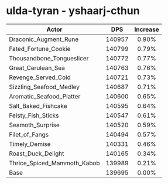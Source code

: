 # ulda-tyran - yshaarj-cthun
| Actor | DPS | Increase |
|---|:---:|:---:|
|Draconic_Augment_Rune|140957|0.90%|
|Fated_Fortune_Cookie|140799|0.79%|
|Thousandbone_Tongueslicer|140772|0.77%|
|Great_Cerulean_Sea|140763|0.76%|
|Revenge_Served_Cold|140721|0.73%|
|Sizzling_Seafood_Medley|140687|0.71%|
|Aromatic_Seafood_Platter|140600|0.65%|
|Salt_Baked_Fishcake|140595|0.64%|
|Feisty_Fish_Sticks|140547|0.61%|
|Seamoth_Surprise|140520|0.59%|
|Filet_of_Fangs|140494|0.57%|
|Timely_Demise|140331|0.46%|
|Roast_Duck_Delight|140165|0.34%|
|Thrice_Spiced_Mammoth_Kabob|139989|0.21%|
|Base|139695|0.00%|
